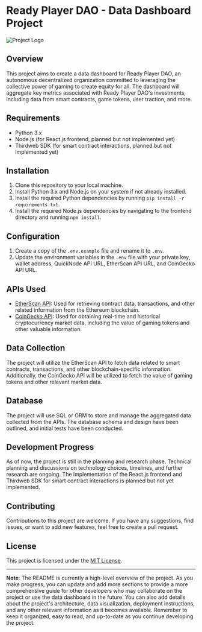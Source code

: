 # Ready Player DAO - Data Dashboard Project

![Project Logo](https://example.com/project_logo.png)

## Overview

This project aims to create a data dashboard for Ready Player DAO, an autonomous decentralized organization committed to leveraging the collective power of gaming to create equity for all. The dashboard will aggregate key metrics associated with Ready Player DAO's investments, including data from smart contracts, game tokens, user traction, and more.

## Requirements

- Python 3.x
- Node.js (for React.js frontend, planned but not implemented yet)
- Thirdweb SDK (for smart contract interactions, planned but not implemented yet)

## Installation

1. Clone this repository to your local machine.
2. Install Python 3.x and Node.js on your system if not already installed.
3. Install the required Python dependencies by running `pip install -r requirements.txt`.
4. Install the required Node.js dependencies by navigating to the frontend directory and running `npm install`.

## Configuration

1. Create a copy of the `.env.example` file and rename it to `.env`.
2. Update the environment variables in the `.env` file with your private key, wallet address, QuickNode API URL, EtherScan API URL, and CoinGecko API URL.

## APIs Used

- [EtherScan API](https://docs.etherscan.io/api-endpoints/accounts): Used for retrieving contract data, transactions, and other related information from the Ethereum blockchain.
- [CoinGecko API](https://www.coingecko.com/en/api/documentation): Used for obtaining real-time and historical cryptocurrency market data, including the value of gaming tokens and other valuable information.

## Data Collection

The project will utilize the EtherScan API to fetch data related to smart contracts, transactions, and other blockchain-specific information. Additionally, the CoinGecko API will be utilized to fetch the value of gaming tokens and other relevant market data.

## Database

The project will use SQL or ORM to store and manage the aggregated data collected from the APIs. The database schema and design have been outlined, and initial tests have been conducted.

## Development Progress

As of now, the project is still in the planning and research phase. Technical planning and discussions on technology choices, timelines, and further research are ongoing. The implementation of the React.js frontend and Thirdweb SDK for smart contract interactions is planned but not yet implemented.

## Contributing

Contributions to this project are welcome. If you have any suggestions, find issues, or want to add new features, feel free to create a pull request.

## License

This project is licensed under the [MIT License](https://opensource.org/licenses/MIT).

---

**Note**: The README is currently a high-level overview of the project. As you make progress, you can update and add more sections to provide a more comprehensive guide for other developers who may collaborate on the project or use the data dashboard in the future. You can also add details about the project's architecture, data visualization, deployment instructions, and any other relevant information as it becomes available. Remember to keep it organized, easy to read, and up-to-date as you continue developing the project.
